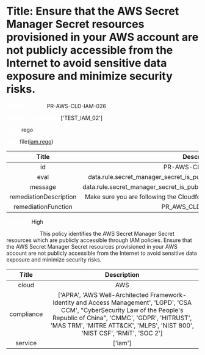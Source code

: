 



# Title: Ensure that the AWS Secret Manager Secret resources provisioned in your AWS account are not publicly accessible from the Internet to avoid sensitive data exposure and minimize security risks.


***<font color="white">Master Test Id:</font>*** PR-AWS-CLD-IAM-026

***<font color="white">Master Snapshot Id:</font>*** ['TEST_IAM_02']

***<font color="white">type:</font>*** rego

***<font color="white">rule:</font>*** file([iam.rego])  
  
  
  
  

|Title|Description|
| :---: | :---: |
|id|PR-AWS-CLD-IAM-026|
|eval|data.rule.secret_manager_secret_is_publicly_accessible_through_iam_policies|
|message|data.rule.secret_manager_secret_is_publicly_accessible_through_iam_policies_err|
|remediationDescription|Make sure you are following the Cloudformation template format presented <a href='https://boto3.amazonaws.com/v1/documentation/api/latest/reference/services/iam.html#IAM.Client.get_role' target='_blank'>here</a>|
|remediationFunction|PR_AWS_CLD_IAM_026.py|


***<font color="white">Severity:</font>*** High

***<font color="white">Description:</font>*** This policy identifies the AWS Secret Manager Secret resources which are publicly accessible through IAM policies. Ensure that the AWS Secret Manager Secret resources provisioned in your AWS account are not publicly accessible from the Internet to avoid sensitive data exposure and minimize security risks.  
  
  

|Title|Description|
| :---: | :---: |
|cloud|AWS|
|compliance|['APRA', 'AWS Well-Architected Framework-Identity and Access Management', 'LGPD', 'CSA CCM', "CyberSecurity Law of the People's Republic of China", 'CMMC', 'GDPR', 'HITRUST', 'MAS TRM', 'MITRE ATT&CK', 'MLPS', 'NIST 800', 'NIST CSF', 'RMiT', 'SOC 2']|
|service|['iam']|



[iam.rego]: https://github.com/prancer-io/prancer-compliance-test/tree/master/aws/cloud/iam.rego
